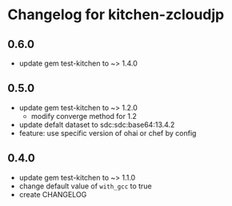 # Changelog for kitchen-zcloudjp

## 0.6.0

- update gem test-kitchen to ~> 1.4.0

## 0.5.0

- update gem test-kitchen to ~> 1.2.0
    - modify converge method for 1.2
- update defalt dataset to sdc:sdc:base64:13.4.2
- feature: use specific version of ohai or chef by config

## 0.4.0

- update gem test-kitchen to ~> 1.1.0
- change default value of `with_gcc` to true
- create CHANGELOG
